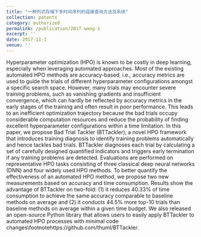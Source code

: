 ```yaml
---
title: "一种列式存储下多时间序列的连接查询方法及系统"
collection: patents
category: authorized
permalink: /publication/2017-wang-1
excerpt: ''
date: 2017-11-1
venue: ''
---
```

Hyperparameter optimization (HPO) is known to be costly in deep learning, especially when leveraging automated approaches. Most of the existing automated HPO methods are accuracy-based, i.e., accuracy metrics are used to guide the trials of different hyperparameter configurations amongst a specific search space. However, many trials may encounter severe training problems, such as vanishing gradients and insufficient convergence, which can hardly be reflected by accuracy metrics in the early stages of the training and often result in poor performance. This leads to an inefficient optimization trajectory because the bad trials occupy considerable computation resources and reduce the probability of finding excellent hyperparameter configurations within a time limitation. In this paper, we propose Bad Trial Tackler (BTTackler), a novel HPO framework that introduces training diagnosis to identify training problems automatically and hence tackles bad trials. BTTackler diagnoses each trial by calculating a set of carefully designed quantified indicators and triggers early termination if any training problems are detected. Evaluations are performed on representative HPO tasks consisting of three classical deep neural networks (DNN) and four widely used HPO methods. To better quantify the effectiveness of an automated HPO method, we propose two new measurements based on accuracy and time consumption. Results show the advantage of BTTackler on two-fold: (1) it reduces 40.33% of time consumption to achieve the same accuracy comparable to baseline methods on average and (2) it conducts 44.5% more top-10 trials than baseline methods on average within a given time budget. We also released an open-source Python library that allows users to easily apply BTTackler to automated HPO processes with minimal code changes\footnotehttps://github.com/thuml/BTTackler.
